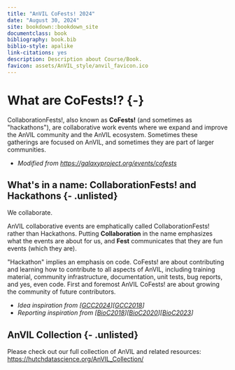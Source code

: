 ```yaml
---
title: "AnVIL CoFests! 2024"
date: "August 30, 2024"
site: bookdown::bookdown_site
documentclass: book
bibliography: book.bib
biblio-style: apalike
link-citations: yes
description: Description about Course/Book.
favicon: assets/AnVIL_style/anvil_favicon.ico
---
```


# What are CoFests!? {-}

CollaborationFests!, also known as **CoFests!** (and sometimes as "hackathons"), are collaborative work events where we expand and improve the AnVIL community and the AnVIL ecosystem.
Sometimes these gatherings are focused on AnVIL, and sometimes they are part of larger communities.

* *Modified from https://galaxyproject.org/events/cofests*

## What's in a name: CollaborationFests! and Hackathons {- .unlisted}

We collaborate.

AnVIL collaborative events are emphatically called CollaborationFests! rather than Hackathons.
Putting **Collaboration** in the name emphasizes what the events are about for us, and **Fest** communicates that they are fun events (which they are).

"Hackathon" implies an emphasis on code.
CoFests! are about contributing and learning how to contribute to all aspects of AnVIL, including training material, community infrastructure, documentation, unit tests, bug reports, and yes, even code.
First and foremost AnVIL CoFests! are about growing the community of future contributors.

* *Idea inspiration from [[GCC2024](https://galaxyproject.org/events/gcc2024/cofest)][[GCC2018](https://galaxyproject.org/events/gccbosc2018/collaboration)]*
* *Reporting inspiration from [[BioC2018](https://bioconductor.github.io/BiocWorkshops)][[BioC2020](http://bioc2020.bioconductor.org/workshops.html)][[BioC2023](https://bioc2023.bioconductor.org/workshops/)]*

## AnVIL Collection {- .unlisted}

Please check out our full collection of AnVIL and related resources: https://hutchdatascience.org/AnVIL_Collection/
